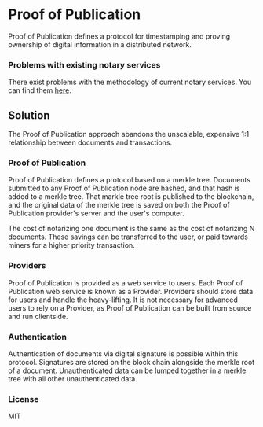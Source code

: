 # Proof of Publication

Proof of Publication defines a protocol for timestamping and proving ownership of digital information in a distributed network.


### Problems with existing notary services

There exist problems with the methodology of current notary services. You can find them [here].

## Solution

The Proof of Publication approach abandons the unscalable, expensive 1:1 relationship between documents and transactions.


### Proof of Publication

Proof of Publication defines a protocol based on a merkle tree. Documents submitted to any Proof of Publication node are hashed, and that hash is added to a merkle tree. That markle tree root is published to the blockchain, and the original data of the merkle tree is saved on both the Proof of Publication provider's server and the user's computer. 

The cost of notarizing one document is the same as the cost of notarizing N documents. These savings can be transferred to the user, or paid towards miners for a higher priority transaction.


### Providers

Proof of Publication is provided as a web service to users. Each Proof of Publication web service is known as a Provider. Providers should store data for users and handle the heavy-lifting. It is not necessary for advanced users to rely on a Provider, as Proof of Publication can be built from source and run clientside. 

### Authentication

Authentication of documents via digital signature is possible within this protocol. Signatures are stored on the block chain alongside the merkle root of a document. Unauthenticated data can be lumped together in a merkle tree with all other unauthenticated data. 

### License

MIT

[here]:EXISTING_PROBLEMS.md
